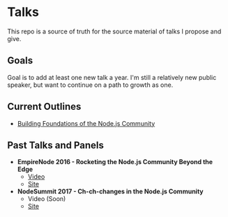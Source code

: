 # Talks
This repo is a source of truth for the source material of talks I propose and give. 

## Goals
Goal is to add at least one new talk a year. I'm still a relatively new public speaker, but want to continue on a path to growth as one. 

## Current Outlines
* [Building Foundations of the Node.js Community](https://github.com/bnb/talks/blob/master/building-the-foundations-of-the-node-js-community.md)

## Past Talks and Panels
* **EmpireNode 2016 - Rocketing the Node.js Community Beyond the Edge**
  * [Video](https://www.youtube.com/watch?v=lfy_k2REw8A)
  * [Site](http://2016.empirenode.org/)
* **NodeSummit 2017 - Ch-ch-changes in the Node.js Community**
  * Video (Soon)
  * [Site](http://2016.empirenode.org/)

